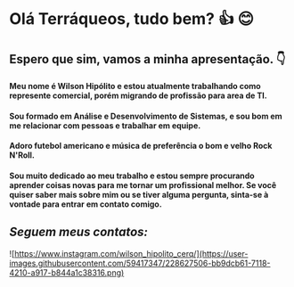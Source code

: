 # Olá Terráqueos, tudo bem? :+1: :blush:
## Espero que sim, vamos a minha apresentação. :point_down:

#### Meu nome é Wilson Hipólito e estou atualmente trabalhando como represente comercial, porém migrando de profissão para area de TI.
#### Sou formado em Análise e Desenvolvimento de Sistemas, e sou bom em me relacionar com pessoas e trabalhar em equipe. 
#### Adoro futebol americano e música de preferência o bom e velho Rock N'Roll.
#### Sou muito dedicado ao meu trabalho e estou sempre procurando aprender coisas novas para me tornar um profissional melhor. Se você quiser saber mais sobre mim ou se tiver alguma pergunta, sinta-se à vontade para entrar em contato comigo.

## _Seguem meus contatos:_

![https://www.instagram.com/wilson_hipolito_cerq/](https://user-images.githubusercontent.com/59417347/228627506-bb9dcb61-7118-4210-a917-b844a1c38316.png)


